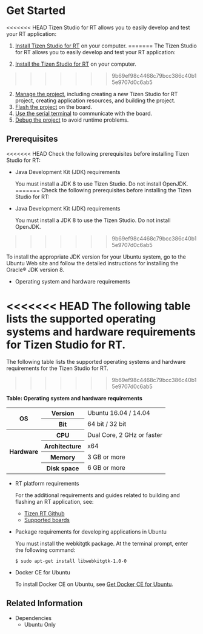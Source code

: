 # Get Started

<<<<<<< HEAD
Tizen Studio for RT allows you to easily develop and test your RT application:

1. [Install Tizen Studio for RT](install.md) on your computer.
=======
The Tizen Studio for RT allows you to easily develop and test your RT application:

1. [Install the Tizen Studio for RT](install.md) on your computer.
>>>>>>> 9b69ef98c4468c79bcc386c40b15e9707d0c6ab5
2. [Manage the project](create.md), including creating a new Tizen Studio for RT project, creating application resources, and building the project.
3. [Flash the project](flash.md) on the board.
4. [Use the serial terminal](terminal.md) to communicate with the board.
5. [Debug the project](debug.md) to avoid runtime problems.


## Prerequisites

<<<<<<< HEAD
Check the following prerequisites before installing Tizen Studio for RT:

- Java Development Kit (JDK) requirements

  You must install a JDK 8 to use Tizen Studio. Do not install OpenJDK.
=======
Check the following prerequisites before installing the Tizen Studio for RT:

- Java Development Kit (JDK) requirements

  You must install a JDK 8 to use the Tizen Studio. Do not install OpenJDK.
>>>>>>> 9b69ef98c4468c79bcc386c40b15e9707d0c6ab5

  To install the appropriate JDK version for your Ubuntu system, go to the Ubuntu Web site and follow the detailed instructions for installing the Oracle&reg; JDK version 8.


- Operating system and hardware requirements

<<<<<<< HEAD
  The following table lists the supported operating systems and hardware requirements for Tizen Studio for RT.
=======
  The following table lists the supported operating systems and hardware requirements for the Tizen Studio for RT.
>>>>>>> 9b69ef98c4468c79bcc386c40b15e9707d0c6ab5

  **Table: Operating system and hardware requirements**

 <table>
 <tr>
  <th rowspan="2"> OS </th>
  <th> Version </th>
  <td> Ubuntu 16.04 / 14.04 </td>
 </tr>
 <tr>
  <th> Bit </th>
  <td> 64 bit / 32 bit </td>
 </tr>
 <tr>
  <th rowspan="4">  Hardware</th>
  <th> CPU </th>
  <td>  Dual Core, 2 GHz or faster</td>
</tr>
<tr>
  <th> Architecture </th>
  <td> x64</td>
</tr>
<tr>
  <th>  Memory </th>
  <td>  3 GB or more</td>
</tr>
<tr>
  <th>  Disk space</th>
  <td> 6 GB or more</td>
</tr>
</table>


- RT platform requirements

  For the additional requirements and guides related to building and flashing an RT application, see:

  - [Tizen RT Github](https://github.com/Samsung/TizenRT)
  - [Supported boards](https://github.com/Samsung/TizenRT#supported-board--emulator)

- Package requirements for developing applications in Ubuntu

  You must install the webkitgtk package. At the terminal prompt, enter the following command:

  `$ sudo apt-get install libwebkitgtk-1.0-0`

- Docker CE for Ubuntu
  
  To install Docker CE on Ubuntu, see [Get Docker CE for Ubuntu](https://docs.docker.com/install/linux/docker-ce/ubuntu/).

## Related Information
* Dependencies  
  - Ubuntu Only
